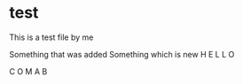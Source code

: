 # test

This is a test file by me

Something that was added 
Something which is new
H
E
L
L
O

C
O
M
A
B
